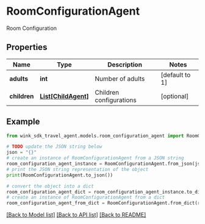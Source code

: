 # RoomConfigurationAgent

Room Configuration

## Properties

Name | Type | Description | Notes
------------ | ------------- | ------------- | -------------
**adults** | **int** | Number of adults | [default to 1]
**children** | [**List[ChildAgent]**](ChildAgent.md) | Children configurations | [optional] 

## Example

```python
from wink_sdk_travel_agent.models.room_configuration_agent import RoomConfigurationAgent

# TODO update the JSON string below
json = "{}"
# create an instance of RoomConfigurationAgent from a JSON string
room_configuration_agent_instance = RoomConfigurationAgent.from_json(json)
# print the JSON string representation of the object
print(RoomConfigurationAgent.to_json())

# convert the object into a dict
room_configuration_agent_dict = room_configuration_agent_instance.to_dict()
# create an instance of RoomConfigurationAgent from a dict
room_configuration_agent_from_dict = RoomConfigurationAgent.from_dict(room_configuration_agent_dict)
```
[[Back to Model list]](../README.md#documentation-for-models) [[Back to API list]](../README.md#documentation-for-api-endpoints) [[Back to README]](../README.md)


